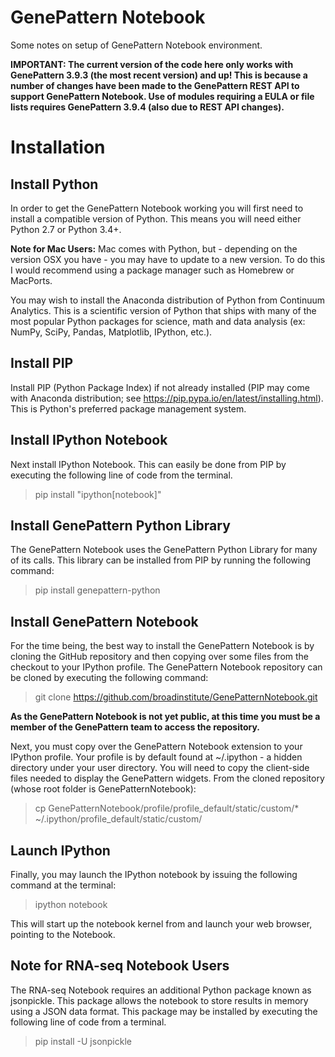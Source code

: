 GenePattern Notebook
====================

Some notes on setup of GenePattern Notebook environment.

**IMPORTANT: The current version of the code here only works with GenePattern 3.9.3 (the 
most recent version) and up! This is because a number of changes have been made to
the GenePattern REST API to support GenePattern Notebook. Use of modules requiring a EULA
or file lists requires GenePattern 3.9.4 (also due to REST API changes).**

# Installation

## Install Python

In order to get the GenePattern Notebook working you will first need to install a compatible 
version of Python. This means you will need either Python 2.7 or Python 3.4+.

**Note for Mac Users:** Mac comes with Python, but - depending on the version OSX you have - 
you may have to update to a new version. To do this I would recommend using a package manager 
such as Homebrew or MacPorts.

You may wish to install the Anaconda distribution of Python from Continuum Analytics. This is 
a scientific version of Python that ships with many of the most popular Python packages for 
science, math and data analysis (ex: NumPy, SciPy, Pandas, Matplotlib, IPython, etc.).

## Install PIP

Install PIP (Python Package Index) if not already installed (PIP may come with Anaconda 
distribution; see https://pip.pypa.io/en/latest/installing.html). This is Python's preferred 
package management system.

## Install IPython Notebook
Next install IPython Notebook. This can easily be done from PIP by executing the following 
line of code from the terminal.

> pip install "ipython[notebook]"

## Install GenePattern Python Library
The GenePattern Notebook uses the GenePattern Python Library for many of its calls. This 
library can be installed from PIP by running the following command:

> pip install genepattern-python

## Install GenePattern Notebook

For the time being, the best way to install the GenePattern Notebook is by cloning the GitHub 
repository and then copying over some files from the checkout to your IPython profile. The 
GenePattern Notebook repository can be cloned by executing the following command:

> git clone https://github.com/broadinstitute/GenePatternNotebook.git

**As the GenePattern Notebook is not yet public, at this time you must be a member of the 
GenePattern team to access the repository.**

Next, you must copy over the GenePattern Notebook extension to your IPython profile. Your 
profile is by default found at ~/.ipython - a hidden directory under your user directory.
You will need to copy the client-side files needed to display the GenePattern widgets. 
From the cloned repository (whose root folder is GenePatternNotebook):

> cp GenePatternNotebook/profile/profile_default/static/custom/* ~/.ipython/profile_default/static/custom/

## Launch IPython

Finally, you may launch the IPython notebook by issuing the following command at the terminal:

> ipython notebook

This will start up the notebook kernel from and launch your web browser, pointing to the Notebook.

## Note for RNA-seq Notebook Users

The RNA-seq Notebook requires an additional Python package known as jsonpickle. This package allows 
the notebook to store results in memory using a JSON data format. This package may be installed by 
executing the following line of code from a terminal.

> pip install -U jsonpickle
